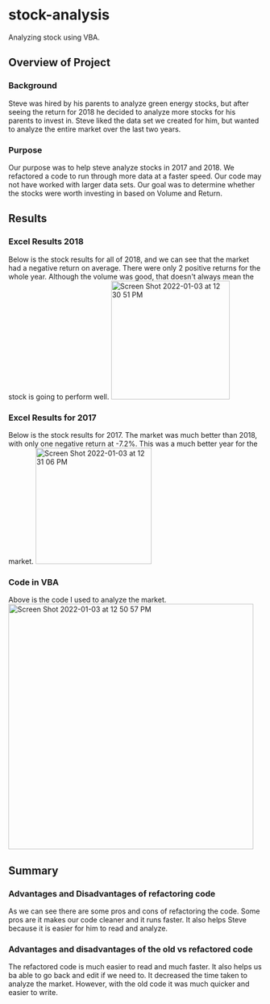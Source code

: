 # stock-analysis
Analyzing stock using VBA.
## Overview of Project
### Background
Steve was hired by his parents to analyze green energy stocks, but after seeing the return for 2018 he decided to analyze more stocks for his parents to invest in. Steve liked the data set we created for him, but wanted to analyze the entire market over the last two years.
### Purpose
Our purpose was to help steve analyze stocks in 2017 and 2018. We refactored a code to run through more data at a faster speed. Our code may not have worked with larger data sets. Our goal was to determine whether the stocks were worth investing in based on Volume and Return. 
## Results
### Excel Results 2018
Below is the stock results for all of 2018, and we can see that the market had a negative return on average. There were only 2 positive returns for the whole year. Although the volume was good, that doesn't always mean the stock is going to perform well.
<img width="235" alt="Screen Shot 2022-01-03 at 12 30 51 PM" src="https://user-images.githubusercontent.com/95194554/147967435-93f3371f-1d31-4fad-9a11-9e0b6e603e7e.png">
### Excel Results for 2017
Below is the stock results for 2017. The market was much better than 2018, with only one negative return at -7.2%. This was a much better year for the market.
<img width="230" alt="Screen Shot 2022-01-03 at 12 31 06 PM" src="https://user-images.githubusercontent.com/95194554/147967913-4ed60eeb-73f3-4696-b625-fedce340ebc4.png">
### Code in VBA
Above is the code I used to analyze the market.
<img width="486" alt="Screen Shot 2022-01-03 at 12 50 57 PM" src="https://user-images.githubusercontent.com/95194554/147968054-3b4822ab-0e96-4fd3-8c27-8024f2f7b57c.png">
## Summary
### Advantages and Disadvantages of refactoring code
As we can see there are some pros and cons of refactoring the code. Some pros are it makes our code cleaner and it runs faster. It also helps Steve because it is easier for him to read and analyze. 
### Advantages and disadvantages of the old vs refactored code
The refactored code is much easier to read and much faster. It also helps us ba able to go back and edit if we need to. It decreased the time taken to analyze the market. However, with the old code it was much quicker and easier to write. 
